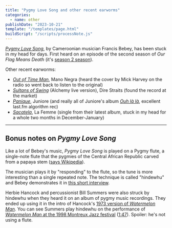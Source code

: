```yaml
---
title: "Pygmy Love Song and other recent earworms"
categories:
  - name: other
publishDate: "2023-10-21"
template: "/templates/page.html"
buildScript: "/scripts/processNote.js"
---
```


[_Pygmy Love Song_](https://www.youtube.com/watch?v=CJ3h55yAYdI), by Cameroonian musician Francis Bebey, has been stuck in my head for days. First heard on an episode of the second season of _Our Flag Means Death_ (it's [season 2 season](/notes/season-2-season/)).

Other recent earworms:

- [_Out of Time Man_](https://www.youtube.com/watch?v=2_Ywg7UtXaA), Mano Negra (heard the cover by Mick Harvey on the radio so went back to listen to the original)
- [_Sultans of Swing_](https://www.youtube.com/watch?v=8Pa9x9fZBtY) (Alchemy live version), Dire Straits (found the record at the market)
- [_Panique_](https://www.youtube.com/watch?v=nVPcvTZAmSA), Juniore (and really all of Juniore's album [_Ouh là là_](https://heyjuniore.bandcamp.com/album/ouh-l-l), excellent last.fm algorithm rec)
- [_Sacatela_](https://www.youtube.com/watch?v=VZE5B0k1dMk&t=489s), La Femme (single from their latest album, stuck in my head for a whole two months in December-January)

---

## Bonus notes on _Pygmy Love Song_

Like a lot of Bebey's music, _Pygmy Love Song_ is played on a Pygmy flute, a single-note flute that the pygmies of the Central African Republic carved from a papaya stem ([says Wikipedia](https://en.wikipedia.org/wiki/Pygmy_music#Hindewhu)).

The musician plays it by "responding" to the flute, so the tune is more interesting than a single repeated note. The technique is called "hindewhu" and Bebey demonstrates it in [this short interview](https://www.youtube.com/watch?v=c6T6suvnhco).

Herbie Hancock and percussionist Bill Summers were also struck by hindewhu when they heard it on an album of pygmy music recordings. They ended up using it in the intro of Hancock's [1973 version of _Watermelon Man_](https://www.youtube.com/watch?v=ppJQKfqhFfE). You can see Summers play hindewhu on the performance of [_Watermelon Man_ at the 1998 Montreux Jazz festival](https://www.youtube.com/watch?v=bSSdLHz4kvk) ([1:47](https://www.youtube.com/watch?v=bSSdLHz4kvk&t=107)). Spoiler: he's not using a flute.
